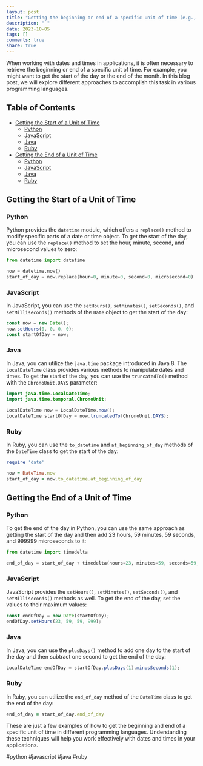 ```yaml
---
layout: post
title: "Getting the beginning or end of a specific unit of time (e.g., start of day, end of month)"
description: " "
date: 2023-10-05
tags: []
comments: true
share: true
---
```


When working with dates and times in applications, it is often necessary to retrieve the beginning or end of a specific unit of time. For example, you might want to get the start of the day or the end of the month. In this blog post, we will explore different approaches to accomplish this task in various programming languages.

## Table of Contents
- [Getting the Start of a Unit of Time](#getting-the-start-of-a-unit-of-time)
  - [Python](#python)
  - [JavaScript](#javascript)
  - [Java](#java)
  - [Ruby](#ruby)
- [Getting the End of a Unit of Time](#getting-the-end-of-a-unit-of-time)
  - [Python](#python-1)
  - [JavaScript](#javascript-1)
  - [Java](#java-1)
  - [Ruby](#ruby-1)

## Getting the Start of a Unit of Time

### Python

Python provides the `datetime` module, which offers a `replace()` method to modify specific parts of a date or time object. To get the start of the day, you can use the `replace()` method to set the hour, minute, second, and microsecond values to zero:

```python
from datetime import datetime

now = datetime.now()
start_of_day = now.replace(hour=0, minute=0, second=0, microsecond=0)
```

### JavaScript

In JavaScript, you can use the `setHours()`, `setMinutes()`, `setSeconds()`, and `setMilliseconds()` methods of the `Date` object to get the start of the day:

```javascript
const now = new Date();
now.setHours(0, 0, 0, 0);
const startOfDay = now;
```

### Java

In Java, you can utilize the `java.time` package introduced in Java 8. The `LocalDateTime` class provides various methods to manipulate dates and times. To get the start of the day, you can use the `truncatedTo()` method with the `ChronoUnit.DAYS` parameter:

```java
import java.time.LocalDateTime;
import java.time.temporal.ChronoUnit;

LocalDateTime now = LocalDateTime.now();
LocalDateTime startOfDay = now.truncatedTo(ChronoUnit.DAYS);
```

### Ruby

In Ruby, you can use the `to_datetime` and `at_beginning_of_day` methods of the `DateTime` class to get the start of the day:

```ruby
require 'date'

now = DateTime.now
start_of_day = now.to_datetime.at_beginning_of_day
```

## Getting the End of a Unit of Time

### Python

To get the end of the day in Python, you can use the same approach as getting the start of the day and then add 23 hours, 59 minutes, 59 seconds, and 999999 microseconds to it:

```python
from datetime import timedelta

end_of_day = start_of_day + timedelta(hours=23, minutes=59, seconds=59, microseconds=999999)
```

### JavaScript

JavaScript provides the `setHours()`, `setMinutes()`, `setSeconds()`, and `setMilliseconds()` methods as well. To get the end of the day, set the values to their maximum values:

```javascript
const endOfDay = new Date(startOfDay);
endOfDay.setHours(23, 59, 59, 999);
```

### Java

In Java, you can use the `plusDays()` method to add one day to the start of the day and then subtract one second to get the end of the day:

```java
LocalDateTime endOfDay = startOfDay.plusDays(1).minusSeconds(1);
```

### Ruby

In Ruby, you can utilize the `end_of_day` method of the `DateTime` class to get the end of the day:

```ruby
end_of_day = start_of_day.end_of_day
```

These are just a few examples of how to get the beginning and end of a specific unit of time in different programming languages. Understanding these techniques will help you work effectively with dates and times in your applications.

#python #javascript #java #ruby